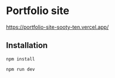 # Portfolio site

https://portfolio-site-sooty-ten.vercel.app/

## Installation
```
npm install 
```
```
npm run dev 
```
